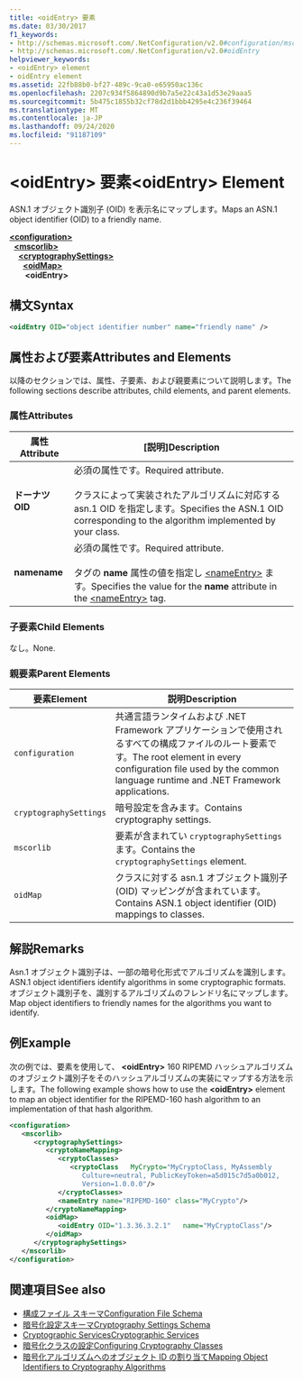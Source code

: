 ```yaml
---
title: <oidEntry> 要素
ms.date: 03/30/2017
f1_keywords:
- http://schemas.microsoft.com/.NetConfiguration/v2.0#configuration/mscorlib/cryptographySettings/oidMap/oidEntry
- http://schemas.microsoft.com/.NetConfiguration/v2.0#oidEntry
helpviewer_keywords:
- <oidEntry> element
- oidEntry element
ms.assetid: 22fb88b0-bf27-489c-9ca0-e65950ac136c
ms.openlocfilehash: 2207c934f5864890d9b7a5e22c43a1d53e29aaa5
ms.sourcegitcommit: 5b475c1855b32cf78d2d1bbb4295e4c236f39464
ms.translationtype: MT
ms.contentlocale: ja-JP
ms.lasthandoff: 09/24/2020
ms.locfileid: "91187109"
---
```

# <a name="oidentry-element"></a><span data-ttu-id="73019-102">\<oidEntry> 要素</span><span class="sxs-lookup"><span data-stu-id="73019-102">\<oidEntry> Element</span></span>

<span data-ttu-id="73019-103">ASN.1 オブジェクト識別子 (OID) を表示名にマップします。</span><span class="sxs-lookup"><span data-stu-id="73019-103">Maps an ASN.1 object identifier (OID) to a friendly name.</span></span>  

[**\<configuration>**](../configuration-element.md)\
&nbsp;&nbsp;[**\<mscorlib>**](mscorlib-element-for-cryptography-settings.md)\
&nbsp;&nbsp;&nbsp;&nbsp;[**\<cryptographySettings>**](cryptographysettings-element.md)\
&nbsp;&nbsp;&nbsp;&nbsp;&nbsp;&nbsp;[**\<oidMap>**](oidmap-element.md)\
&nbsp;&nbsp;&nbsp;&nbsp;&nbsp;&nbsp;&nbsp;**\<oidEntry>**

## <a name="syntax"></a><span data-ttu-id="73019-104">構文</span><span class="sxs-lookup"><span data-stu-id="73019-104">Syntax</span></span>  
  
```xml  
<oidEntry OID="object identifier number" name="friendly name" />  
```  
  
## <a name="attributes-and-elements"></a><span data-ttu-id="73019-105">属性および要素</span><span class="sxs-lookup"><span data-stu-id="73019-105">Attributes and Elements</span></span>  

 <span data-ttu-id="73019-106">以降のセクションでは、属性、子要素、および親要素について説明します。</span><span class="sxs-lookup"><span data-stu-id="73019-106">The following sections describe attributes, child elements, and parent elements.</span></span>  
  
### <a name="attributes"></a><span data-ttu-id="73019-107">属性</span><span class="sxs-lookup"><span data-stu-id="73019-107">Attributes</span></span>  
  
|<span data-ttu-id="73019-108">属性</span><span class="sxs-lookup"><span data-stu-id="73019-108">Attribute</span></span>|<span data-ttu-id="73019-109">[説明]</span><span class="sxs-lookup"><span data-stu-id="73019-109">Description</span></span>|  
|---------------|-----------------|  
|<span data-ttu-id="73019-110">**ドーナツ**</span><span class="sxs-lookup"><span data-stu-id="73019-110">**OID**</span></span>|<span data-ttu-id="73019-111">必須の属性です。</span><span class="sxs-lookup"><span data-stu-id="73019-111">Required attribute.</span></span><br /><br /> <span data-ttu-id="73019-112">クラスによって実装されたアルゴリズムに対応する asn.1 OID を指定します。</span><span class="sxs-lookup"><span data-stu-id="73019-112">Specifies the ASN.1 OID corresponding to the algorithm implemented by your class.</span></span>|  
|<span data-ttu-id="73019-113">**name**</span><span class="sxs-lookup"><span data-stu-id="73019-113">**name**</span></span>|<span data-ttu-id="73019-114">必須の属性です。</span><span class="sxs-lookup"><span data-stu-id="73019-114">Required attribute.</span></span><br /><br /> <span data-ttu-id="73019-115">タグの **name** 属性の値を指定し [\<nameEntry>](nameentry-element.md) ます。</span><span class="sxs-lookup"><span data-stu-id="73019-115">Specifies the value for the **name** attribute in the [\<nameEntry>](nameentry-element.md) tag.</span></span>|  
  
### <a name="child-elements"></a><span data-ttu-id="73019-116">子要素</span><span class="sxs-lookup"><span data-stu-id="73019-116">Child Elements</span></span>  

 <span data-ttu-id="73019-117">なし。</span><span class="sxs-lookup"><span data-stu-id="73019-117">None.</span></span>  
  
### <a name="parent-elements"></a><span data-ttu-id="73019-118">親要素</span><span class="sxs-lookup"><span data-stu-id="73019-118">Parent Elements</span></span>  
  
|<span data-ttu-id="73019-119">要素</span><span class="sxs-lookup"><span data-stu-id="73019-119">Element</span></span>|<span data-ttu-id="73019-120">説明</span><span class="sxs-lookup"><span data-stu-id="73019-120">Description</span></span>|  
|-------------|-----------------|  
|`configuration`|<span data-ttu-id="73019-121">共通言語ランタイムおよび .NET Framework アプリケーションで使用されるすべての構成ファイルのルート要素です。</span><span class="sxs-lookup"><span data-stu-id="73019-121">The root element in every configuration file used by the common language runtime and .NET Framework applications.</span></span>|  
|`cryptographySettings`|<span data-ttu-id="73019-122">暗号設定を含みます。</span><span class="sxs-lookup"><span data-stu-id="73019-122">Contains cryptography settings.</span></span>|  
|`mscorlib`|<span data-ttu-id="73019-123">要素が含まれてい `cryptographySettings` ます。</span><span class="sxs-lookup"><span data-stu-id="73019-123">Contains the `cryptographySettings` element.</span></span>|  
|`oidMap`|<span data-ttu-id="73019-124">クラスに対する asn.1 オブジェクト識別子 (OID) マッピングが含まれています。</span><span class="sxs-lookup"><span data-stu-id="73019-124">Contains ASN.1 object identifier (OID) mappings to classes.</span></span>|  
  
## <a name="remarks"></a><span data-ttu-id="73019-125">解説</span><span class="sxs-lookup"><span data-stu-id="73019-125">Remarks</span></span>  

 <span data-ttu-id="73019-126">Asn.1 オブジェクト識別子は、一部の暗号化形式でアルゴリズムを識別します。</span><span class="sxs-lookup"><span data-stu-id="73019-126">ASN.1 object identifiers identify algorithms in some cryptographic formats.</span></span> <span data-ttu-id="73019-127">オブジェクト識別子を、識別するアルゴリズムのフレンドリ名にマップします。</span><span class="sxs-lookup"><span data-stu-id="73019-127">Map object identifiers to friendly names for the algorithms you want to identify.</span></span>  
  
## <a name="example"></a><span data-ttu-id="73019-128">例</span><span class="sxs-lookup"><span data-stu-id="73019-128">Example</span></span>  

 <span data-ttu-id="73019-129">次の例では、要素を使用して、 **\<oidEntry>** 160 RIPEMD ハッシュアルゴリズムのオブジェクト識別子をそのハッシュアルゴリズムの実装にマップする方法を示します。</span><span class="sxs-lookup"><span data-stu-id="73019-129">The following example shows how to use the **\<oidEntry>** element to map an object identifier for the RIPEMD-160 hash algorithm to an implementation of that hash algorithm.</span></span>  
  
```xml  
<configuration>  
   <mscorlib>  
      <cryptographySettings>  
         <cryptoNameMapping>  
            <cryptoClasses>  
               <cryptoClass   MyCrypto="MyCryptoClass, MyAssembly  
                  Culture=neutral, PublicKeyToken=a5d015c7d5a0b012,  
                  Version=1.0.0.0"/>  
            </cryptoClasses>  
            <nameEntry name="RIPEMD-160" class="MyCrypto"/>  
         </cryptoNameMapping>  
         <oidMap>  
            <oidEntry OID="1.3.36.3.2.1"   name="MyCryptoClass"/>  
         </oidMap>  
      </cryptographySettings>  
   </mscorlib>  
</configuration>  
```  
  
## <a name="see-also"></a><span data-ttu-id="73019-130">関連項目</span><span class="sxs-lookup"><span data-stu-id="73019-130">See also</span></span>

- [<span data-ttu-id="73019-131">構成ファイル スキーマ</span><span class="sxs-lookup"><span data-stu-id="73019-131">Configuration File Schema</span></span>](../index.md)
- [<span data-ttu-id="73019-132">暗号化設定スキーマ</span><span class="sxs-lookup"><span data-stu-id="73019-132">Cryptography Settings Schema</span></span>](index.md)
- [<span data-ttu-id="73019-133">Cryptographic Services</span><span class="sxs-lookup"><span data-stu-id="73019-133">Cryptographic Services</span></span>](../../../../standard/security/cryptographic-services.md)
- [<span data-ttu-id="73019-134">暗号化クラスの設定</span><span class="sxs-lookup"><span data-stu-id="73019-134">Configuring Cryptography Classes</span></span>](../../configure-cryptography-classes.md)
- [<span data-ttu-id="73019-135">暗号化アルゴリズムへのオブジェクト ID の割り当て</span><span class="sxs-lookup"><span data-stu-id="73019-135">Mapping Object Identifiers to Cryptography Algorithms</span></span>](../../map-object-identifiers-to-cryptography-algorithms.md)
